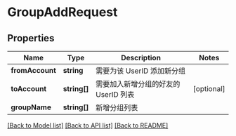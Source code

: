 # GroupAddRequest

## Properties
Name | Type | Description | Notes
------------ | ------------- | ------------- | -------------
**fromAccount** | **string** | 需要为该 UserID 添加新分组 | 
**toAccount** | **string[]** | 需要加入新增分组的好友的 UserID 列表 | [optional] 
**groupName** | **string[]** | 新增分组列表 | 

[[Back to Model list]](../README.md#documentation-for-models) [[Back to API list]](../README.md#documentation-for-api-endpoints) [[Back to README]](../README.md)


